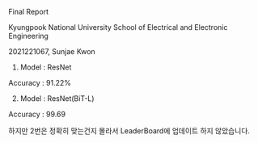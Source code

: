Final Report

Kyungpook National University School of Electrical and Electronic Engineering

2021221067, Sunjae Kwon

1. Model : ResNet

Accuracy : 91.22%

2. Model : ResNet(BiT-L)

Accuracy : 99.69

하지만 2번은 정확히 맞는건지 몰라서 LeaderBoard에 업데이트 하지 않았습니다.
